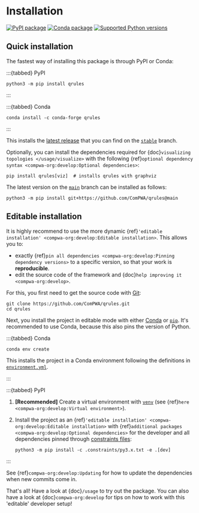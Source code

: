 # Installation

[![PyPI package](https://badge.fury.io/py/qrules.svg)](https://pypi.org/project/qrules)
[![Conda package](https://anaconda.org/conda-forge/qrules/badges/version.svg)](https://anaconda.org/conda-forge/qrules)
[![Supported Python versions](https://img.shields.io/pypi/pyversions/qrules)](https://pypi.org/project/qrules)

## Quick installation

The fastest way of installing this package is through PyPI or Conda:

:::{tabbed} PyPI

```shell
python3 -m pip install qrules
```

:::

:::{tabbed} Conda

```shell
conda install -c conda-forge qrules
```

:::

This installs the [latest release](https://github.com/ComPWA/qrules/releases) that you
can find on the [`stable`](https://github.com/ComPWA/qrules/tree/stable) branch.

Optionally, you can install the dependencies required for
{doc}`visualizing topologies </usage/visualize>` with the following
{ref}`optional dependency syntax <compwa-org:develop:Optional dependencies>`:

```shell
pip install qrules[viz]  # installs qrules with graphviz
```

The latest version on the [`main`](https://github.com/ComPWA/qrules/tree/main) branch
can be installed as follows:

```shell
python3 -m pip install git+https://github.com/ComPWA/qrules@main
```

## Editable installation

It is highly recommend to use the more dynamic
{ref}`'editable installation' <compwa-org:develop:Editable installation>`. This allows
you to:

- exactly {ref}`pin all dependencies <compwa-org:develop:Pinning dependency versions>`
  to a specific version, so that your work is **reproducible**.
- edit the source code of the framework and
  {doc}`help improving it <compwa-org:develop>`.

For this, you first need to get the source code with [Git](https://git-scm.com):

```shell
git clone https://github.com/ComPWA/qrules.git
cd qrules
```

Next, you install the project in editable mode with either
[Conda](https://docs.conda.io) or [`pip`](https://pypi.org/project/pip). It's
recommended to use Conda, because this also pins the version of Python.

:::{tabbed} Conda

```shell
conda env create
```

This installs the project in a Conda environment following the definitions in
[`environment.yml`](https://github.com/ComPWA/qrules/blob/main/environment.yml).

:::

:::{tabbed} PyPI

1. **[Recommended]** Create a virtual environment with
   [`venv`](https://docs.python.org/3/library/venv.html) (see
   {ref}`here <compwa-org:develop:Virtual environment>`).

2. Install the project as an
   {ref}`'editable installation' <compwa-org:develop:Editable installation>` with
   {ref}`additional packages <compwa-org:develop:Optional dependencies>` for the
   developer and all dependencies pinned through
   [constraints files](https://pip.pypa.io/en/stable/user_guide/#constraints-files):

   ```shell
   python3 -m pip install -c .constraints/py3.x.txt -e .[dev]
   ```

:::

See {ref}`compwa-org:develop:Updating` for how to update the dependencies when new
commits come in.

That's all! Have a look at {doc}`/usage` to try out the package. You can also have a
look at {doc}`compwa-org:develop` for tips on how to work with this 'editable' developer
setup!
